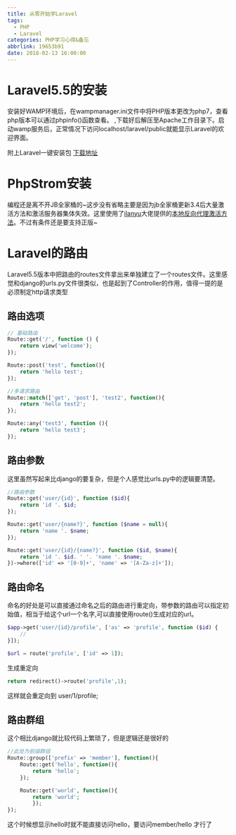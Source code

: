 ```yaml
---
title: 从零开始学Laravel
tags:
  - PHP
  - Laravel
categories: PHP学习心得&备忘
abbrlink: 19653b91
date: 2018-02-13 16:00:00
---
```


# Laravel5.5的安装
安装好WAMP环境后，在wampmanager.ini文件中将PHP版本更改为php7，查看php版本可以通过phpinfo()函数查看。
,下载好后解压至Apache工作目录下。启动wamp服务后，正常情况下访问localhost/laravel/public就能显示Laravel的欢迎界面。

附上Laravel一键安装包
[下载地址](http://laravelacademy.org/resources-download)

# PhpStrom安装
编程还是离不开JB全家桶的~这步没有省略主要是因为jb全家桶更新3.4后大量激活方法和激活服务器集体失效。这里使用了[ilanyu](http://blog.lanyus.com/)大佬提供的[本地反向代理激活方法](https://github.com/ilanyu/ReverseProxy)。不过有条件还是要支持正版~

# Laravel的路由
Laravel5.5版本中把路由的routes文件拿出来单独建立了一个routes文件。这里感觉和django的urls.py文件很类似，也是起到了Controller的作用，值得一提的是必须制定http请求类型
## 路由选项
```php
// 基础路由
Route::get('/', function () {
    return view('welcome');
});

Route::post('test', function(){
    return 'hello test';
});

//多请求路由
Route::match(['get', 'post'], 'test2', function(){
    return 'hello test2';
});

Route::any('test3', function (){
    return 'hello test3';
});
```
## 路由参数
这里虽然写起来比django的要复杂，但是个人感觉比urls.py中的逻辑要清楚。
```php
//路由参数
Route::get('user/{id}', function ($id){
    return 'id '. $id;
});

Route::get('user/{name?}', function ($name = null){
    return 'name '. $name;
});

Route::get('user/{id}/{name?}', function ($id, $name){
    return 'id '. $id. ' '. 'name '. $name; 
})->where(['id' => '[0-9]+', 'name' => '[A-Za-z]+']);
```

## 路由命名
命名的好处是可以直接通过命名之后的路由进行重定向，带参数的路由可以指定初始值，相当于给这个url一个名字,可以直接使用route()生成对应的url。
```php
$app->get('user/{id}/profile', ['as' => 'profile', function ($id) {
    //
}]);

$url = route('profile', ['id' => 1]);
```
生成重定向
```php
return redirect()->route('profile',1);
```
这样就会重定向到 user/1/profile;

## 路由群组
这个相比django就比较代码上繁琐了，但是逻辑还是很好的
```php
//此处为前缀群组
Route::group(['prefix' => 'member'], function(){
	Route::get('hello', function(){
		return 'hello';
	});

	Route::get('world', function(){
		return 'world';
		});
});
```
这个时候想显示hello时就不能直接访问hello，要访问member/hello 才行了